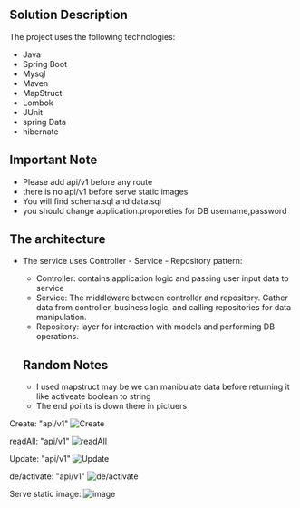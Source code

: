## Solution Description
The project uses the following technologies:

* Java 
* Spring Boot
* Mysql
* Maven
* MapStruct
* Lombok
* JUnit
* spring Data
* hibernate

## Important Note
   * Please add api/v1 before any route 
   * there is no api/v1 before serve static images 
   * You will find schema.sql and data.sql 
   * you should  change application.proporeties for DB username,password


## The architecture

* The service uses Controller - Service - Repository pattern:
    * Controller: contains application logic and passing user input data to service
    * Service: The middleware between controller and repository. Gather data from controller, 
      business logic, and calling repositories for data manipulation.
    * Repository: layer for interaction with models and performing DB operations.
  
  
  ## Random Notes
   * I used mapstruct may be we can manibulate data before returning it like activeate boolean to string
   * The end points is down there in pictuers




Create:  "api/v1"
![Create](https://i.imgur.com/tuf9Hxf.png)



readAll: "api/v1"
![readAll](https://i.imgur.com/I2lCx9a.png)



Update:  "api/v1"
![Update](https://i.imgur.com/I2lCx9a.png)


de/activate: "api/v1"
![de/activate](https://i.imgur.com/MegyOX9.png)



Serve static image:
![image](https://i.imgur.com/uyDzykX.png)
